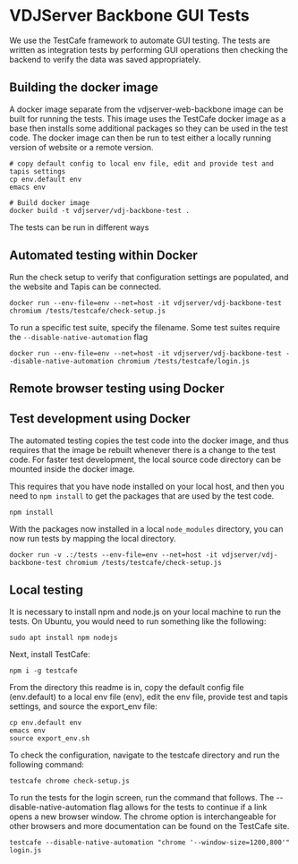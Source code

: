 VDJServer Backbone GUI Tests
============================

We use the TestCafe framework to automate GUI testing. The tests are written
as integration tests by performing GUI operations then checking the backend to
verify the data was saved appropriately.

## Building the docker image

A docker image separate from the vdjserver-web-backbone image can be built for
running the tests. This image uses the TestCafe docker image as a base then installs
some additional packages so they can be used in the test code. The docker image can
then be run to test either a locally running version of website or a remote version.

```
# copy default config to local env file, edit and provide test and tapis settings
cp env.default env
emacs env

# Build docker image
docker build -t vdjserver/vdj-backbone-test .
```

The tests can be run in different ways

## Automated testing within Docker

Run the check setup to verify that configuration settings are populated, and the
website and Tapis can be connected.

```
docker run --env-file=env --net=host -it vdjserver/vdj-backbone-test chromium /tests/testcafe/check-setup.js
```

To run a specific test suite, specify the filename. Some test suites require the `--disable-native-automation` flag

```
docker run --env-file=env --net=host -it vdjserver/vdj-backbone-test --disable-native-automation chromium /tests/testcafe/login.js
```

## Remote browser testing using Docker

## Test development using Docker

The automated testing copies the test code into the docker image, and thus requires
that the image be rebuilt whenever there is a change to the test code. For faster test
development, the local source code directory can be mounted inside the docker image.

This requires that you have node installed on your local host, and then you
need to `npm install` to get the packages that are used by the test code.

```
npm install
```

With the packages now installed in a local `node_modules` directory, you can now run tests
by mapping the local directory.

```
docker run -v .:/tests --env-file=env --net=host -it vdjserver/vdj-backbone-test chromium /tests/testcafe/check-setup.js
```

## Local testing

It is necessary to install npm and node.js on your local machine to run the tests. On Ubuntu, you would need to run something like the following:

```
sudo apt install npm nodejs
```

Next, install TestCafe:

```
npm i -g testcafe
```

From the directory this readme is in, copy the default config file (env.default) to a local env file (env), edit the env file, provide test and tapis settings, and source the export_env file:

```
cp env.default env
emacs env
source export_env.sh

```

To check the configuration, navigate to the testcafe directory and run the following command:


```
testcafe chrome check-setup.js
```

To run the tests for the login screen, run the command that follows. The --disable-native-automation flag allows for the tests to continue if a link opens a new browser window. The chrome option is interchangeable for other browsers and more documentation can be found on the TestCafe site.

```
testcafe --disable-native-automation "chrome '--window-size=1200,800'" login.js
```


